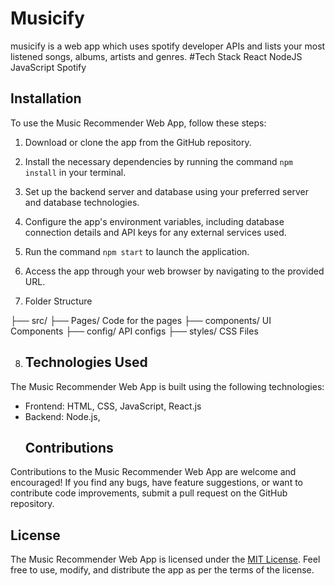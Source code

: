 # Musicify
musicify  is a web app which uses spotify developer APIs and lists your most listened songs, albums, artists and genres.
#Tech Stack
React NodeJS JavaScript Spotify
## Installation

To use the Music Recommender Web App, follow these steps:

1. Download or clone the app from the GitHub repository.

2. Install the necessary dependencies by running the command `npm install` in your terminal.

3. Set up the backend server and database using your preferred server and database technologies.

4. Configure the app's environment variables, including database connection details and API keys for any external services used.

5. Run the command `npm start` to launch the application.

6. Access the app through your web browser by navigating to the provided URL.
7. Folder Structure

├── src/
    ├── Pages/              Code for the pages
    ├── components/         UI Components
    ├── config/             API configs
    ├── styles/             CSS Files

8. ## Technologies Used

The Music Recommender Web App is built using the following technologies:

- Frontend: HTML, CSS, JavaScript, React.js
- Backend: Node.js, 
   ## Contributions

Contributions to the Music Recommender Web App are welcome and encouraged! If you find any bugs, have feature suggestions, or want to contribute code improvements, submit a pull request on the GitHub repository.
## License

The Music Recommender Web App is licensed under the [MIT License](https://opensource.org/licenses/MIT). Feel free to use, modify, and distribute the app as per the terms of the license.

    
